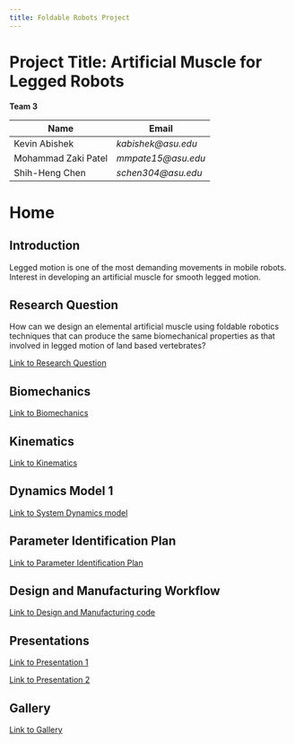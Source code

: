 ```yaml
---
title: Foldable Robots Project 
---
```


# Project Title: Artificial Muscle for Legged Robots
**Team 3**

|    Name                                |    Email    |
| -----------                            | ----------- |
| Kevin Abishek                          | _kabishek@asu.edu_|
| Mohammad Zaki Patel                    |_mmpate15@asu.edu_ |
| Shih-Heng Chen                         |_schen304@asu.edu_ |

# Home

## Introduction
Legged motion is one of the most demanding movements in mobile robots. Interest in developing an artificial muscle for smooth legged motion.

## Research Question
How can we design an elemental artificial muscle using foldable robotics techniques that can produce the same biomechanical properties as that involved in legged motion of land based vertebrates?


[Link to Research Question](/Researchquestion.md)

## Biomechanics
[Link to Biomechanics](/Biomechanics.md)

## Kinematics
[Link to Kinematics](/Kinematics.md)

## Dynamics Model 1
[Link to System Dynamics model](https://nbviewer.org/github/schen304joseph/team3.github.io/blob/main/System_Dynamics.ipynb)

## Parameter Identification Plan
[Link to Parameter Identification Plan](/Parameter_Identification_Plan.pdf)

## Design and Manufacturing Workflow
[Link to Design and Manufacturing code](https://github.com/schen304joseph/Team-3/blob/main/Full_Design_Pipeline.ipynb)

## Presentations
[Link to Presentation 1](/Presentations.md)

[Link to Presentation 2](/Presentation_2.md)

## Gallery
[Link to Gallery](/Gallery.md)

